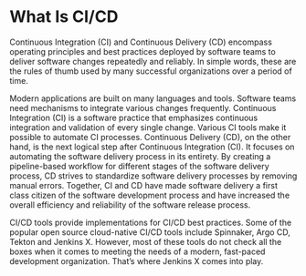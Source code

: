 # What Is CI/CD

Continuous Integration (CI) and Continuous Delivery (CD) encompass operating principles and best practices deployed by software teams to deliver software changes repeatedly and reliably. In simple words, these are the rules of thumb used by many successful organizations over a period of time.&#x20;

Modern applications are built on many languages and tools. Software teams need mechanisms to integrate various changes frequently. Continuous Integration (CI) is a software practice that emphasizes continuous integration and validation of every single change. Various CI tools make it possible to automate CI processes. Continuous Delivery (CD), on the other hand, is the next logical step after Continuous Integration (CI). It focuses on automating the software delivery process in its entirety. By creating a pipeline-based workflow for different stages of the software delivery process, CD strives to standardize software delivery processes by removing manual errors. Together, CI and CD have made software delivery a first class citizen of the software development process and have increased the overall efficiency and reliability of the software release process.

CI/CD tools provide implementations for CI/CD best practices. Some of the popular open source cloud-native CI/CD tools include Spinnaker, Argo CD, Tekton and Jenkins X. However, most of these tools do not check all the boxes when it comes to meeting the needs of a modern, fast-paced development organization. That’s where Jenkins X comes into play.
